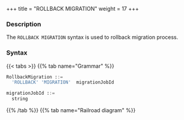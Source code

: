 +++
title = "ROLLBACK MIGRATION"
weight = 17
+++

### Description

The `ROLLBACK MIGRATION` syntax is used to rollback migration process.

### Syntax

{{< tabs >}}
{{% tab name="Grammar" %}}
```sql
RollbackMigration ::=
  'ROLLBACK' 'MIGRATION'  migrationJobId 

migrationJobId ::=
  string
```
{{% /tab %}}
{{% tab name="Railroad diagram" %}}
<iframe frameborder="0" name="diagram" id="diagram" width="100%" height="100%"></iframe>
{{% /tab %}}
{{< /tabs >}}


### Supplement

- `migrationJobId` needs to be obtained through [SHOW MIGRATION LIST](/en/user-manual/shardingsphere-proxy/distsql/syntax/ral/migration/show-migration-list/) syntax query

- After the statement is executed, the target will be cleaned up

### Example

- Rollback migration process

```sql
ROLLBACK MIGRATION 'j010180026753ef0e25d3932d94d1673ba551';
```

### Reserved word

`ROLLBACK`, `MIGRATION`

### Related links

- [Reserved word](/en/user-manual/shardingsphere-proxy/distsql/syntax/reserved-word/)
- [SHOW MIGRATION LIST](/en/user-manual/shardingsphere-proxy/distsql/syntax/ral/migration/show-migration-list/)
